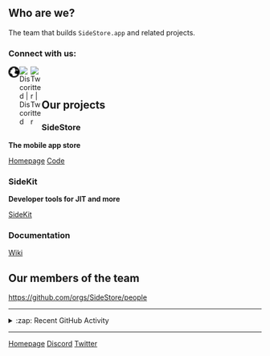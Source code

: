 <!-- 
Docs: How to use GitHub README and actions to auto-generate embedded content.
https://github.com/anuraghazra/github-readme-stats
https://www.youtube.com/watch?v=n6d4KHSKqGk
https://github.com/rahuldkjain/github-profile-readme-generator
 -->

## Who are we?

The team that builds `SideStore.app` and related projects.

### Connect with us:

<!--
[![Website](https://img.shields.io/website?label=sidestore.io&style=for-the-badge&url=https://sidestore.io)](https://sidestore.io)
[![Twitter Follow](https://img.shields.io/twitter/follow/sidestore_io?color=1DA1F2&logo=twitter&style=for-the-badge)](https://twitter.com/intent/follow?original_referer=https%3A%2F%2Fgithub.com%2Fsidestore&screen_name=sidestore)
[![GitHub Followers](https://img.shields.io/github/followers/sidestore?style=for-the-badge)]()
[![GitHub Sponsors](https://img.shields.io/github/sponsors/sidestore?style=for-the-badge
)]() 
-->

[<img align="left" alt="sidestore.io" width="22px" src="https://raw.githubusercontent.com/iconic/open-iconic/master/svg/globe.svg" />][website]
[<img align="left" alt="Discord | Discord" width="22px" src="https://cdn.jsdelivr.net/npm/simple-icons@v3/icons/discord.svg" />][discord]
[<img align="left" alt="Twitter | Twitter" width="22px" src="https://cdn.jsdelivr.net/npm/simple-icons@v3/icons/twitter.svg" />][twitter]

<br />
<br />

## Our projects

### SideStore

__The mobile app store__

[Homepage][website]
[Code][git.sidestore]

### SideKit

__Developer tools for JIT and more__

[SideKit][git.sidekit]

### Documentation

[Wiki][wiki]

## Our members of the team

https://github.com/orgs/SideStore/people

---

<details>
  <summary>:zap: Recent GitHub Activity</summary>

<!--START_SECTION:activity-->
1. 🗣 Commented on [#544](https://github.com/SideStore/SideStore/issues/544) in [SideStore/SideStore](https://github.com/SideStore/SideStore)
2. 🗣 Commented on [#170](https://github.com/SideStore/SideStore/issues/170) in [SideStore/SideStore](https://github.com/SideStore/SideStore)
3. 🗣 Commented on [#10](https://github.com/SideStore/SideServer-for-Linux/issues/10) in [SideStore/SideServer-for-Linux](https://github.com/SideStore/SideServer-for-Linux)
4. ❗️ Closed issue [#558](https://github.com/SideStore/SideStore/issues/558) in [SideStore/SideStore](https://github.com/SideStore/SideStore)
5. 🗣 Commented on [#558](https://github.com/SideStore/SideStore/issues/558) in [SideStore/SideStore](https://github.com/SideStore/SideStore)
6. 🗣 Commented on [#558](https://github.com/SideStore/SideStore/issues/558) in [SideStore/SideStore](https://github.com/SideStore/SideStore)
7. 🗣 Commented on [#531](https://github.com/SideStore/SideStore/issues/531) in [SideStore/SideStore](https://github.com/SideStore/SideStore)
8. 🗣 Commented on [#557](https://github.com/SideStore/SideStore/issues/557) in [SideStore/SideStore](https://github.com/SideStore/SideStore)
9. ❗️ Opened issue [#10](https://github.com/SideStore/SideServer-for-Linux/issues/10) in [SideStore/SideServer-for-Linux](https://github.com/SideStore/SideServer-for-Linux)
10. 🗣 Commented on [#374](https://github.com/SideStore/SideStore/issues/374) in [SideStore/SideStore](https://github.com/SideStore/SideStore)
11. ❗️ Opened issue [#559](https://github.com/SideStore/SideStore/issues/559) in [SideStore/SideStore](https://github.com/SideStore/SideStore)
12. 🗣 Commented on [#558](https://github.com/SideStore/SideStore/issues/558) in [SideStore/SideStore](https://github.com/SideStore/SideStore)
13. ❗️ Opened issue [#558](https://github.com/SideStore/SideStore/issues/558) in [SideStore/SideStore](https://github.com/SideStore/SideStore)
14. ❗️ Opened issue [#9](https://github.com/SideStore/SideServer-for-Linux/issues/9) in [SideStore/SideServer-for-Linux](https://github.com/SideStore/SideServer-for-Linux)
15. ❗️ Closed issue [#554](https://github.com/SideStore/SideStore/issues/554) in [SideStore/SideStore](https://github.com/SideStore/SideStore)
16. 🗣 Commented on [#554](https://github.com/SideStore/SideStore/issues/554) in [SideStore/SideStore](https://github.com/SideStore/SideStore)
17. 🗣 Commented on [#557](https://github.com/SideStore/SideStore/issues/557) in [SideStore/SideStore](https://github.com/SideStore/SideStore)
18. 🗣 Commented on [#557](https://github.com/SideStore/SideStore/issues/557) in [SideStore/SideStore](https://github.com/SideStore/SideStore)
19. ❗️ Opened issue [#557](https://github.com/SideStore/SideStore/issues/557) in [SideStore/SideStore](https://github.com/SideStore/SideStore)
20. 🗣 Commented on [#552](https://github.com/SideStore/SideStore/issues/552) in [SideStore/SideStore](https://github.com/SideStore/SideStore)
<!--END_SECTION:activity-->

</details>

---

[Homepage][patreon] [Discord][discord] [Twitter][twitter]

<!--
- [Patreon][patreon]
- [OpenCollective][opencollective]
- [YouTube][youtube]
-->

[website]: https://sidestore.io
[wiki]: https://wiki.sidestore.io
[twitter]: https://twitter.com/sidestore_io
[discord]: https://discord.gg/sidestore-949183273383395328
[youtube]: https://youtube.com/TODO
[patreon]: https://www.patreon.com/SideStore
[opencollective]: https://opencollective.com/TODO
[git.sidestore]: https://github.com/SideStore/SideStore/
[git.sidekit]: https://github.com/SideStore/SideKit

